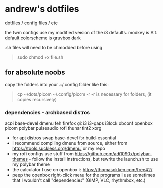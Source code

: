 # andrew's dotfiles
dotfiles / config files / etc

the twm configs use my modified version of the i3 defaults.
modkey is Alt. default colorscheme is gruvbox dark.

.sh files will need to be chmodded before using
> sudo chmod +x file.sh

## for absolute noobs
copy the folders into your ~/.config folder like this:
> cp ~/dots/picom ~/.config/picom -r
-r is necessary for folders, (it copies recursively)

### dependencies - archbased distros
acpi
base-devel
dmenu
feh
firefox
git
i3
i3-gaps
i3lock
obconf
openbox
picom
polybar
pulseaudio
rofi
thunar
tint2
xorg
* for apt distros swap base-devel for build-essential
* I recommend compiling dmenu from source, either from https://tools.suckless.org/dmenu/ or my repo
* my rofi configs use stuff from https://github.com/adi1090x/polybar-themes - follow the install instructions, but rewrite the launch.sh to use my polybar theme
* the calculator I use on openbox is https://thomasokken.com/free42/
* peep the openbox right-click menu for the programs I use sometimes that I wouldn't call "dependencies" (GIMP, VLC, rhythmbox, etc.)
